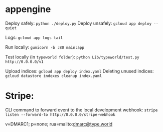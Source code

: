 # appengine

Deploy safely: `python ./deploy.py`
Deploy unsafely: `gcloud app deploy --quiet`

Logs: `gcloud app logs tail`

Run locally: `gunicorn -b :80 main:app`

Test locally (in `typeworld folder`): `python Lib/typeworld/test.py http://0.0.0.0/v1`

Upload indices: `gcloud app deploy index.yaml`
Deleting unused indices: `gcloud datastore indexes cleanup index.yaml`

# Stripe:

CLI command to forward event to the local development webhook: `stripe listen --forward-to http://0.0.0.0/stripe-webhook`


v=DMARC1; p=none; rua=mailto:dmarc@type.world
